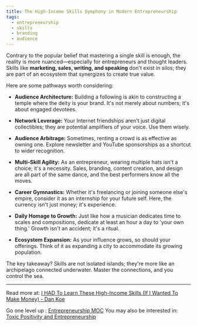 ```yaml
---
title: The High-Income Skills Symphony in Modern Entrepreneurship
tags:
  - entrepreneurship
  - skills
  - branding
  - audience
---
```


Contrary to the popular belief that mastering a single skill is enough, the reality is more nuanced—especially for entrepreneurs and thought leaders. Skills like **marketing, sales, writing, and speaking** don't exist in silos; they are part of an ecosystem that synergizes to create true value.

Here are some pathways worth considering:

- **Audience Architecture:** Building a following is akin to constructing a temple where the deity is your brand. It's not merely about numbers; it's about engaged devotees.
    
- **Network Leverage:** Your Internet friendships aren't just digital collectibles; they are potential amplifiers of your voice. Use them wisely.
    
- **Audience Arbitrage:** Sometimes, renting a crowd is as effective as owning one. Explore newsletter and YouTube sponsorships as a shortcut to wider recognition.
    
- **Multi-Skill Agility:** As an entrepreneur, wearing multiple hats isn't a choice; it's a necessity. Sales, branding, content creation, and design are all part of the same dance, and the best performers know all the moves.
    
- **Career Gymnastics:** Whether it's freelancing or joining someone else's empire, consider it as an internship for your future self. Here, the currency isn't just money; it's experience.
    
- **Daily Homage to Growth:** Just like how a musician dedicates time to scales and compositions, dedicate at least an hour a day to 'your own thing.' Growth isn't an accident; it's a ritual.
    
- **Ecosystem Expansion:** As your influence grows, so should your offerings. Think of it as expanding a city to accommodate its growing population.
    

The key takeaway? Skills are not isolated islands; they're more like an archipelago connected underwater. Master the connections, and you control the sea.

----

Read more at: [I HAD To Learn These High-Income Skills (If I Wanted To Make Money) - Dan Koe](https://thedankoe.com/letters/i-had-to-learn-these-high-income-skills-if-i-wanted-to-make-money/)

Go one level up : [Entrepreneurship MOC](Maps/Entrepreneurship%20MOC.md)
You may also be interested in: [Toxic Positivity and Entrepreneurship](Notes/Toxic%20Positivity%20and%20Entrepreneurship.md)